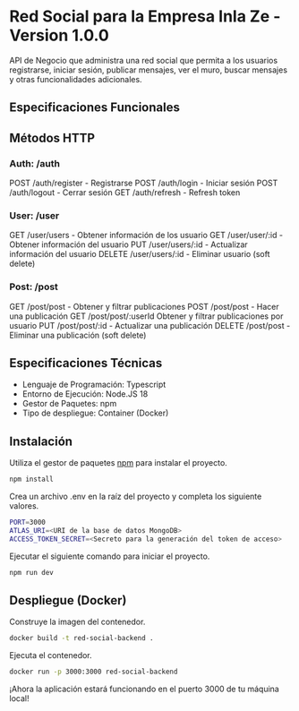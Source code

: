 # Red Social para la Empresa Inla Ze - Version 1.0.0
API de Negocio que administra una red social que permita a los usuarios registrarse, iniciar sesión, publicar mensajes, ver el muro, buscar mensajes y otras funcionalidades adicionales.

## Especificaciones Funcionales
## Métodos HTTP
### Auth: /auth
POST /auth/register - Registrarse
POST /auth/login - Iniciar sesión
POST /auth/logout - Cerrar sesión
GET /auth/refresh - Refresh token
### User: /user
GET /user/users - Obtener información de los usuario
GET /user/user/:id - Obtener información del usuario
PUT /user/users/:id - Actualizar información del usuario
DELETE /user/users/:id - Eliminar usuario (soft delete)
### Post: /post
GET /post/post - Obtener y filtrar publicaciones
POST /post/post - Hacer una publicación
GET /post/post/:userId Obtener y filtrar publicaciones por usuario
PUT /post/post/:id - Actualizar una publicación
DELETE /post/post - Eliminar una publicación (soft delete)

## Especificaciones Técnicas
- Lenguaje de Programación: Typescript
- Entorno de Ejecución: Node.JS 18
- Gestor de Paquetes: npm
- Tipo de despliegue: Container (Docker)


## Instalación
Utiliza el gestor de paquetes [npm](https://nodejs.org/en/download/) para instalar el proyecto.
```bash
npm install
```
Crea un archivo .env en la raíz del proyecto y completa los siguiente valores.
```bash
PORT=3000
ATLAS_URI=<URI de la base de datos MongoDB>
ACCESS_TOKEN_SECRET=<Secreto para la generación del token de acceso>
```
Ejecutar el siguiente comando para iniciar el proyecto.
```bash
npm run dev
```
## Despliegue (Docker)
Construye la imagen del contenedor.
```bash
docker build -t red-social-backend .
```
Ejecuta el contenedor.
```bash
docker run -p 3000:3000 red-social-backend
```
¡Ahora la aplicación estará funcionando en el puerto 3000 de tu máquina local!